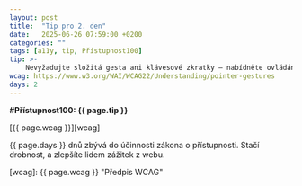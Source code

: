 ```yaml
---
layout: post
title:  "Tip pro 2. den"
date:   2025-06-26 07:59:00 +0200
categories: ""
tags: [a11y, tip, Přístupnost100]
tip: >- 
    Nevyžadujte složitá gesta ani klávesové zkratky – nabídněte ovládání jedním prstem, kurzorem či tlačítky. Zajistíte přístupnost pro více uživatelů.
wcag: https://www.w3.org/WAI/WCAG22/Understanding/pointer-gestures
days: 2
---
```

**#Přístupnost100: {{ page.tip }}**

[{{ page.wcag }}][wcag]

{{ page.days }} dnů zbývá do účinnosti zákona o přístupnosti. Stačí drobnost, a zlepšíte lidem zážitek z webu.

[wcag]: {{ page.wcag }} "Předpis WCAG"
